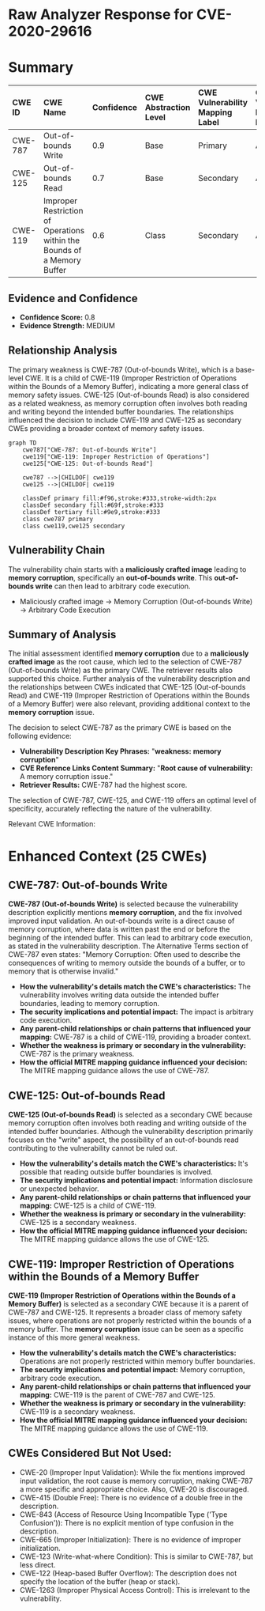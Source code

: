 # Raw Analyzer Response for CVE-2020-29616

# Summary
| CWE ID  | CWE Name                                                     | Confidence | CWE Abstraction Level | CWE Vulnerability Mapping Label | CWE-Vulnerability Mapping Notes |
| :-------- | :----------------------------------------------------------- | :--------- | :-------------------- | :------------------------------ | :------------------------------ |
| CWE-787   | Out-of-bounds Write                                          | 0.9        | Base                  | Primary                         | Allowed                       |
| CWE-125   | Out-of-bounds Read                                           | 0.7        | Base                  | Secondary                       | Allowed                       |
| CWE-119   | Improper Restriction of Operations within the Bounds of a Memory Buffer | 0.6        | Class                  | Secondary                       | Allowed                       |

## Evidence and Confidence

*   **Confidence Score:** 0.8
*   **Evidence Strength:** MEDIUM

## Relationship Analysis
The primary weakness is CWE-787 (Out-of-bounds Write), which is a base-level CWE. It is a child of CWE-119 (Improper Restriction of Operations within the Bounds of a Memory Buffer), indicating a more general class of memory safety issues. CWE-125 (Out-of-bounds Read) is also considered as a related weakness, as memory corruption often involves both reading and writing beyond the intended buffer boundaries. The relationships influenced the decision to include CWE-119 and CWE-125 as secondary CWEs providing a broader context of memory safety issues.

```mermaid
graph TD
    cwe787["CWE-787: Out-of-bounds Write"]
    cwe119["CWE-119: Improper Restriction of Operations"]
    cwe125["CWE-125: Out-of-bounds Read"]
    
    cwe787 -->|CHILDOF| cwe119
    cwe125 -->|CHILDOF| cwe119
    
    classDef primary fill:#f96,stroke:#333,stroke-width:2px
    classDef secondary fill:#69f,stroke:#333
    classDef tertiary fill:#9e9,stroke:#333
    class cwe787 primary
    class cwe119,cwe125 secondary
```

## Vulnerability Chain
The vulnerability chain starts with a **maliciously crafted image** leading to **memory corruption**, specifically an **out-of-bounds write**. This **out-of-bounds write** can then lead to arbitrary code execution.
  - Maliciously crafted image -> Memory Corruption (Out-of-bounds Write) -> Arbitrary Code Execution

## Summary of Analysis
The initial assessment identified **memory corruption** due to a **maliciously crafted image** as the root cause, which led to the selection of CWE-787 (Out-of-bounds Write) as the primary CWE. The retriever results also supported this choice. Further analysis of the vulnerability description and the relationships between CWEs indicated that CWE-125 (Out-of-bounds Read) and CWE-119 (Improper Restriction of Operations within the Bounds of a Memory Buffer) were also relevant, providing additional context to the **memory corruption** issue.

The decision to select CWE-787 as the primary CWE is based on the following evidence:
- **Vulnerability Description Key Phrases:** "**weakness:** **memory corruption**"
- **CVE Reference Links Content Summary:** "**Root cause of vulnerability:** A memory corruption issue."
- **Retriever Results:** CWE-787 had the highest score.

The selection of CWE-787, CWE-125, and CWE-119 offers an optimal level of specificity, accurately reflecting the nature of the vulnerability.

Relevant CWE Information:

# Enhanced Context (25 CWEs)

## CWE-787: Out-of-bounds Write
**CWE-787 (Out-of-bounds Write)** is selected because the vulnerability description explicitly mentions **memory corruption**, and the fix involved improved input validation. An out-of-bounds write is a direct cause of memory corruption, where data is written past the end or before the beginning of the intended buffer. This can lead to arbitrary code execution, as stated in the vulnerability description. The Alternative Terms section of CWE-787 even states: "Memory Corruption: Often used to describe the consequences of writing to memory outside the bounds of a buffer, or to memory that is otherwise invalid."
- **How the vulnerability's details match the CWE's characteristics:** The vulnerability involves writing data outside the intended buffer boundaries, leading to memory corruption.
- **The security implications and potential impact:** The impact is arbitrary code execution.
- **Any parent-child relationships or chain patterns that influenced your mapping:** CWE-787 is a child of CWE-119, providing a broader context.
- **Whether the weakness is primary or secondary in the vulnerability:** CWE-787 is the primary weakness.
- **How the official MITRE mapping guidance influenced your decision:** The MITRE mapping guidance allows the use of CWE-787.

## CWE-125: Out-of-bounds Read
**CWE-125 (Out-of-bounds Read)** is selected as a secondary CWE because memory corruption often involves both reading and writing outside of the intended buffer boundaries. Although the vulnerability description primarily focuses on the "write" aspect, the possibility of an out-of-bounds read contributing to the vulnerability cannot be ruled out.
- **How the vulnerability's details match the CWE's characteristics:** It's possible that reading outside buffer boundaries is involved.
- **The security implications and potential impact:** Information disclosure or unexpected behavior.
- **Any parent-child relationships or chain patterns that influenced your mapping:** CWE-125 is a child of CWE-119.
- **Whether the weakness is primary or secondary in the vulnerability:** CWE-125 is a secondary weakness.
- **How the official MITRE mapping guidance influenced your decision:** The MITRE mapping guidance allows the use of CWE-125.

## CWE-119: Improper Restriction of Operations within the Bounds of a Memory Buffer
**CWE-119 (Improper Restriction of Operations within the Bounds of a Memory Buffer)** is selected as a secondary CWE because it is a parent of CWE-787 and CWE-125. It represents a broader class of memory safety issues, where operations are not properly restricted within the bounds of a memory buffer. The **memory corruption** issue can be seen as a specific instance of this more general weakness.
- **How the vulnerability's details match the CWE's characteristics:** Operations are not properly restricted within memory buffer boundaries.
- **The security implications and potential impact:** Memory corruption, arbitrary code execution.
- **Any parent-child relationships or chain patterns that influenced your mapping:** CWE-119 is the parent of CWE-787 and CWE-125.
- **Whether the weakness is primary or secondary in the vulnerability:** CWE-119 is a secondary weakness.
- **How the official MITRE mapping guidance influenced your decision:** The MITRE mapping guidance allows the use of CWE-119.

## CWEs Considered But Not Used:

- CWE-20 (Improper Input Validation): While the fix mentions improved input validation, the root cause is memory corruption, making CWE-787 a more specific and appropriate choice. Also, CWE-20 is discouraged.
- CWE-415 (Double Free): There is no evidence of a double free in the description.
- CWE-843 (Access of Resource Using Incompatible Type ('Type Confusion')): There is no explicit mention of type confusion in the description.
- CWE-665 (Improper Initialization): There is no evidence of improper initialization.
- CWE-123 (Write-what-where Condition): This is similar to CWE-787, but less direct.
- CWE-122 (Heap-based Buffer Overflow): The description does not specify the location of the buffer (heap or stack).
- CWE-1263 (Improper Physical Access Control): This is irrelevant to the vulnerability.